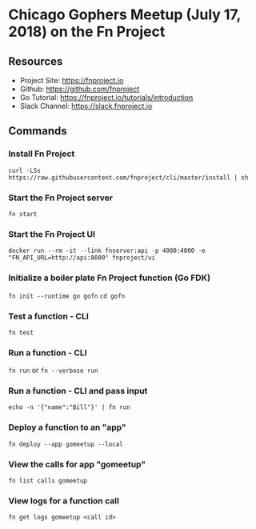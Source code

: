 # Chicago Gophers Meetup (July 17, 2018) on the Fn Project

## Resources

* Project Site: https://fnproject.io
* Github: https://github.com/fnproject
* Go Tutorial: https://fnproject.io/tutorials/introduction
* Slack Channel: https://slack.fnproject.io

## Commands

### Install Fn Project
`curl -LSs https://raw.githubusercontent.com/fnproject/cli/master/install | sh`

### Start the Fn Project server
`fn start` 

### Start the Fn Project UI
`docker run --rm -it --link fnserver:api -p 4000:4000 -e "FN_API_URL=http://api:8080" fnproject/ui`

### Initialize a boiler plate Fn Project function (Go FDK)
`fn init --runtime go gofn`
`cd gofn`

### Test a function - CLI
`fn test`

### Run a function - CLI
`fn run` or `fn --verbose run`

### Run a function - CLI and pass input
`echo -n '{"name":"Bill"}' | fn run`

### Deploy a function to an "app"
`fn deploy --app gomeetup --local`

### View the calls for app "gomeetup"
`fn list calls gomeetup`

### View logs for a function call
`fn get logs gomeetup <call id>`


